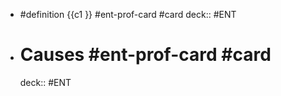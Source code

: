 - #definition {{c1 }} #ent-prof-card #card
  deck:: #ENT
- # Causes #ent-prof-card #card
  deck:: #ENT
